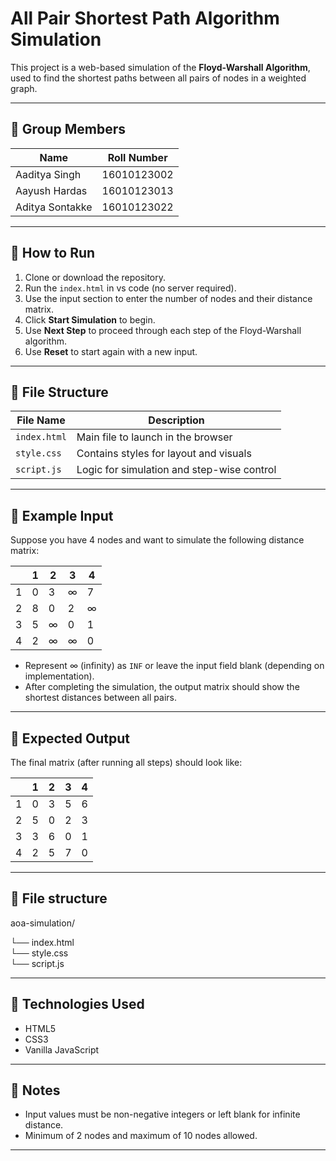 # All Pair Shortest Path Algorithm Simulation

This project is a web-based simulation of the **Floyd-Warshall Algorithm**, used to find the shortest paths between all pairs of nodes in a weighted graph. 

---

## 🔹 Group Members

| Name               | Roll Number     |
|--------------------|-----------------|
| Aaditya Singh      | 16010123002     |
| Aayush Hardas      | 16010123013     |
| Aditya Sontakke    | 16010123022     |

---

## 🔹 How to Run

1. Clone or download the repository.
2. Run the `index.html` in vs code (no server required).
3. Use the input section to enter the number of nodes and their distance matrix.
4. Click **Start Simulation** to begin.
5. Use **Next Step** to proceed through each step of the Floyd-Warshall algorithm.
6. Use **Reset** to start again with a new input.

---

## 🔹 File Structure

| File Name     | Description                                 |
|---------------|---------------------------------------------|
| `index.html`  | Main file to launch in the browser          |
| `style.css`   | Contains styles for layout and visuals      |
| `script.js`   | Logic for simulation and step-wise control  |

---

## 🔹 Example Input

Suppose you have 4 nodes and want to simulate the following distance matrix:

|     | 1 | 2 | 3 | 4 |
|-----|---|---|---|---|
| 1   | 0 | 3 | ∞ | 7 |
| 2   | 8 | 0 | 2 | ∞ |
| 3   | 5 | ∞ | 0 | 1 |
| 4   | 2 | ∞ | ∞ | 0 |

- Represent ∞ (infinity) as `INF` or leave the input field blank (depending on implementation).
- After completing the simulation, the output matrix should show the shortest distances between all pairs.

---

## 🔹 Expected Output

The final matrix (after running all steps) should look like:

|     | 1 | 2 | 3 | 4 |
|-----|---|---|---|---|
| 1   | 0 | 3 | 5 | 6 |
| 2   | 5 | 0 | 2 | 3 |
| 3   | 3 | 6 | 0 | 1 |
| 4   | 2 | 5 | 7 | 0 |

---

## 🔹 File structure

aoa-simulation/

└── index.html      
└── style.css       
└── script.js 

---

## 🔹 Technologies Used

- HTML5 
- CSS3 
- Vanilla JavaScript

---

## 📌 Notes

- Input values must be non-negative integers or left blank for infinite distance.
- Minimum of 2 nodes and maximum of 10 nodes allowed.

---

